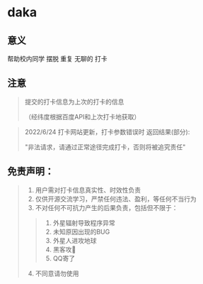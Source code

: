 # daka

## 意义
帮助校内同学 摆脱 重复 无聊的 打卡
## 注意
> 
> 提交的打卡信息为上次的打卡的信息
> 
> （经纬度根据百度API和上次打卡地获取）


> 2022/6/24 打卡网站更新，打卡参数错误时 返回结果(部分):
> 
> "非法请求，请通过正常途径完成打卡，否则将被追究责任"

## 免责声明：
> 
> 1. 用户需对打卡信息真实性、时效性负责
> 2. 仅供开源交流学习，严禁任何违法、盈利，等任何不当行为
> 3. 不对任何不可抗力产生的后果负责，包括但不限于：
> 
>   > 1. 外星辐射导致程序异常
>   > 2. 未知原因出现的BUG
>   > 3. 外星人进攻地球
>   > 4. 黑客攻🐓
>   > 5. QQ寄了
> 
> 4. 不同意请勿使用